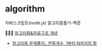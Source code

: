 # algorithm
자바스크립트(node.js) 알고리즘풀기-백준

👩🏻‍💻 [알고리즘&자료구조 개념](https://github.com/heejinsung/algorithm/blob/master/%EC%95%8C%EA%B3%A0%EB%A6%AC%EC%A6%98%26%EC%9E%90%EB%A3%8C%EA%B5%AC%EC%A1%B0.md)

- [알고리즘 문제풀이_ 연필개수, 1부터 N까지의 합](https://www.notion.so/_-1-N-a0dc97f9211740cca5cee71a03869a2e)
